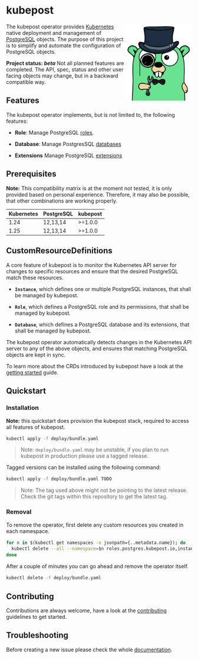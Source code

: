 # kubepost

<img align="right" alt="kubepost" width="180px" src="assets/gopher.png">


The kubepost operator provides [Kubernetes](https://kubernetes.io/) native deployment and management of
<a href="https://www.postgresql.org/">PostgreSQL</a> objects. The purpose of this project is to
simplify and automate the configuration of PostgreSQL objects.

**Project status: *beta*** Not all planned features are completed. The API, spec, status and other user facing objects
may change, but in a backward compatible way.


## Features

The kubepost operator implements, but is not limited to, the following features:

* **Role**: Manage PostgreSQL [roles](https://www.postgresql.org/docs/current/user-manag.htm).

* **Database**: Manage PostgresSQL [databases](https://www.postgresql.org/docs/current/managing-databases.html)

* **Extensions** Manage PostgreSQL [extensions](https://www.postgresql.org/docs/current/external-extensions.html)

## Prerequisites

**Note:** This compatibility matrix is at the moment not tested, it is only provided based on personal experience.
Therefore, it may also be possible, that other combinations are working properly.

| Kubernetes | PostgreSQL | kubepost |
|------------|------------|----------|
| 1.24       | 12,13,14   | >=1.0.0  |
| 1.25       | 12,13,14   | >=1.0.0  |

## CustomResourceDefinitions

A core feature of kubepost is to monitor the Kubernetes API server for changes
to specific resources and ensure that the desired PostgreSQL match these resources.

* **`Instance`**, which defines one or multiple PostgreSQL instances, that shall be managed by kubepost.

* **`Role`**, which defines a PostgreSQL role and its permissions, that shall be managed by kubepost.

* **`Database`**, which defines a PostgreSQL database and its extensions, that shall be managed by kubepost.

The kubepost operator automatically detects changes in the Kubernetes API server to any of the above objects, and
ensures that matching PostgreSQL objects are kept in sync.

To learn more about the CRDs introduced by kubepost have a look at the [getting started](docs/getting-started.md) guide.

## Quickstart

### Installation

**Note:** this quickstart does provision the kubepost stack, required to access all features of kubepost.

```sh
kubectl apply -f deploy/bundle.yaml
```

> Note: `deploy/bundle.yaml` may be unstable, if you plan to run kubepost in production please use a tagged release.

Tagged versions can be installed using the following command:

```sh
kubectl apply -f deploy/bundle.yaml TODO
```

> Note: The tag used above might not be pointing to the latest release. Check the git tags within this repository to
> get the latest tag.

### Removal

To remove the operator, first delete any custom resources you created in each namespace.

```sh
for n in $(kubectl get namespaces -o jsonpath={..metadata.name}); do
  kubectl delete --all --namespace=$n roles.postgres.kubepost.io,instances.postgres.kubepost.io,databases.postgres.kubepost.io
done
```

After a couple of minutes you can go ahead and remove the operator itself.

```sh
kubectl delete -f deploy/bundle.yaml
```

## Contributing

Contributions are always welcome, have a look at the [contributing](docs/contributing.md) guidelines to get started.

## Troubleshooting

Before creating a new issue please check the whole [documentation](docs).